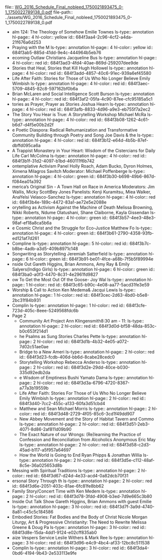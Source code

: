 file:: [WG_2016_Schedule_Final_nobleed_1750021893475_0-1_1750022789138_0.pdf](../assets/WG_2016_Schedule_Final_nobleed_1750021893475_0-1_1750022789138_0.pdf)
file-path:: ../assets/WG_2016_Schedule_Final_nobleed_1750021893475_0-1_1750022789138_0.pdf

- alm 124: The Theology of Somehow Emilie Townes
  ls-type:: annotation
  hl-page:: 4
  hl-color:: yellow
  id:: 684f3aa4-2c96-4cf2-a4da-21f676a6d253
- Praying with the M
  ls-type:: annotation
  hl-page:: 4
  hl-color:: yellow
  id:: 684f3ab5-885d-41dd-9e4c-444964b5eb76
- ecoming Outlaw Christians Jacqueline Bus
  ls-type:: annotation
  hl-page:: 4
  hl-color:: red
  id:: 684f3ad3-4fd4-40ae-869d-259207dee9de
- Stories that Heal, Stories that Kill Hugh Hollowel
  ls-type:: annotation
  hl-page:: 4
  hl-color:: red
  id:: 684f3add-4857-40c6-91ec-939a6ef45580
- Life After Faith: Stories for Those of Us Who No Longer Believe Emily Wimbish
  ls-type:: annotation
  hl-page:: 4
  hl-color:: red
  id:: 684f3aec-5709-4845-82c8-597162bf0b6a
- Brian McLaren and Social Intelligence Scott Burson
  ls-type:: annotation
  hl-page:: 4
  hl-color:: red
  id:: 684f3af2-05fa-4c90-87ee-cfc95185a5c1
- tories as Prayer, Prayer as Stories Joshua Hearn
  ls-type:: annotation
  hl-page:: 4
  hl-color:: red
  id:: 684f3afb-8833-4d96-a9e3-eb755f7a2ec2
- The Story You Hear is True: A Storytelling Workshop Michael McRa
  ls-type:: annotation
  hl-page:: 4
  hl-color:: red
  id:: 684f3b08-1262-4c61-b6d7-d4f5e00b2d2f
- e Poetic Diaspora: Radical Rehumanization and Transformative Community Building through Poetry and Song Joe Davis & the 
  ls-type:: annotation
  hl-page:: 4
  hl-color:: red
  id:: 684f3b12-e64d-4b5b-87ef-dbffd095ca6a
- A Trappist Monastery in Your Heart: Wisdom of the Cistercians for Daily Life Carl McColma
  ls-type:: annotation
  hl-page:: 4
  hl-color:: red
  id:: 684f3b1f-31d2-4097-b1bd-460111f6b742
- ontemplative Activism Panel Holly Roach, Adam Bucko, Dyron Holmes, Ximena Milagros Savitch Moderator: Michael Poffenberge
  ls-type:: annotation
  hl-page:: 4
  hl-color:: green
  id:: 684f3b30-b698-49b6-867d-f084ea01a392
- merica’s Original Sin - A Town Hall on Race in America Moderators: Jim Wallis, Micky ScottBey Jones Panelists: Kenji Kuramitsu, Miea Walker, AnaYelsi Velasco-Sanchez
  ls-type:: annotation
  hl-page:: 4
  hl-color:: red
  id:: 684f3b4e-189c-4472-83a1-ae72e5e2088e
- orytelling as Activism Against the Machine of Death Melissa Browning, Nikki Roberts, Ndume Olatushani, Shane Claiborne, Kayla Gissendan
  ls-type:: annotation
  hl-page:: 4
  hl-color:: green
  id:: 684f3b57-4ee3-48e3-98af-ef18a8ca5b6a
- e Cosmic Christ and the Struggle for Eco-Justice Matthew Fo
  ls-type:: annotation
  hl-page:: 4
  hl-color:: green
  id:: 684f3b61-2790-4358-93fb-ed121af7d261
- Compline
  ls-type:: annotation
  hl-page:: 5
  hl-color:: red
  id:: 684f3b7c-b8be-4adb-a3d5-409b8971c148
- Songwriting as Storytelling Jeremiah Satterfield
  ls-type:: annotation
  hl-page:: 6
  hl-color:: green
  id:: 684f3b91-be01-4fce-a68b-7f5b5f89994e
- nside Out Gareth Higgins, Brian Ammons, Amy Ray & Emily Salyers(Indigo Girls)
  ls-type:: annotation
  hl-page:: 6
  hl-color:: green
  id:: 684f3ba0-a0f3-4470-8c31-4e2961fd9827
- ow To Get the Most Out Of the Goose- Joy Wal
  ls-type:: annotation
  hl-page:: 1
  hl-color:: red
  id:: 684f3c65-b90c-4e08-aa77-5acd31fe3e59
- Worship & Call to Action Ken Medema& Jacqui Lewis
  ls-type:: annotation
  hl-page:: 1
  hl-color:: red
  id:: 684f3cec-2d63-4bd0-b5e8-2bc31f84b931
- Complin
  ls-type:: annotation
  hl-page:: 1
  hl-color:: red
  id:: 684f3cfe-723d-405c-8eee-5249568fdc6b
- Page 2
	- Community Art Project Ann Klingensmith8:30 am - 11:
	  ls-type:: annotation
	  hl-page:: 2
	  hl-color:: red
	  id:: 684f3d0d-bf58-48da-853c-b0c653f214d1
	- he Psalms as Sung Stories Charles Pette
	  ls-type:: annotation
	  hl-page:: 2
	  hl-color:: red
	  id:: 684f3d1b-4b32-4e05-a072-7d02c51ae0ae
	- Bridge to a New Ameri
	  ls-type:: annotation
	  hl-page:: 2
	  hl-color:: red
	  id:: 684f3d23-fcdb-406d-bb6d-8cabe28cedc0
	- Storytelling Workshop Rebecca Anderso
	  ls-type:: annotation
	  hl-page:: 2
	  hl-color:: red
	  id:: 684f3d2e-29dd-40ce-b030-335d92edb2da
	- e Wisdom of Emptiness Bushi Yamato Dama
	  ls-type:: annotation
	  hl-page:: 2
	  hl-color:: red
	  id:: 684f3d3a-6796-4720-8367-a77a3b19559b
	- Life After Faith: Stories For Those of Us Who No Longer Believe Emily Wimbish
	  ls-type:: annotation
	  hl-page:: 2
	  hl-color:: red
	  id:: 684f3d40-7cc2-455c-a133-60fa3d51cbd4
	- Matthew and Sean Michael Morris
	  ls-type:: annotation
	  hl-page:: 2
	  hl-color:: red
	  id:: 684f3d48-2729-4f05-85c6-3cd1f49dd907
	- New Abbey Movement and the Story of Habitat Tavern and Commo
	  ls-type:: annotation
	  hl-page:: 2
	  hl-color:: red
	  id:: 684f3d51-2eb3-4071-8d86-2af811d09b90
	- The Exact Nature of our Wrongs: (Re)learning the Practice of Confession and Reconciliation from Alcoholics Anonymous Eric May
	  ls-type:: annotation
	  hl-page:: 2
	  hl-color:: red
	  id:: 684f3d58-c2d3-45ad-b117-a5f957a64697
	- How the World is Going to End Ryan Phipps & Jonathan Willia
	  ls-type:: annotation
	  hl-page:: 2
	  hl-color:: red
	  id:: 684f3d5e-c112-48af-8c5e-36a025653d8b
- Messing with Spiritual Traditions
  ls-type:: annotation
  hl-page:: 2
  hl-color:: red
  id:: 684f3d67-d24d-4e33-acd4-0a82dcb70f31
- ersonal Story Through th
  ls-type:: annotation
  hl-page:: 2
  hl-color:: red
  id:: 684f3d6e-2051-403c-81ae-6fc81fe8bb62
- Family Story/Concert Time with Ken Medem
  ls-type:: annotation
  hl-page:: 2
  hl-color:: red
  id:: 684f3d78-3fdd-4908-b3ed-7d9e665c3b80
- Inside Out Talk Show Gareth Higgins, Brian Ammons with guest Emilie 
  ls-type:: annotation
  hl-page:: 3
  hl-color:: red
  id:: 684f3d7f-3a9d-4740-8a81-c45c5c184586
- Embodied Stories: Fat Bodies and the Body of Christ Nicole Morgan Liturgy, Art & Progressive Christianity: The Need to Rewrite Melissa Greene & Doug Pa
  ls-type:: annotation
  hl-page:: 3
  hl-color:: red
  id:: 684f3d8e-15da-4dd1-9124-e02cff835ab0
- aize Vespers Service Leslie Withers & Mark Ree
  ls-type:: annotation
  hl-page:: 3
  hl-color:: red
  id:: 684f3d96-e4c9-4bc4-af33-12bc8c511538
- Complin
  ls-type:: annotation
  hl-page:: 3
  hl-color:: red
  id:: 684f3da4-0bd6-4194-9b43-2e533113e9fe